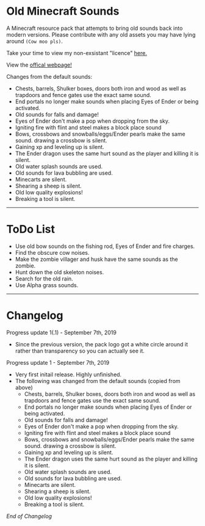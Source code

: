 # Old Minecraft Sounds
A Minecraft resource pack that attempts to bring old sounds back into modern versions.
Please contribute with any old assets you may have lying around `(Cow moo pls)`.

Take your time to view my non-exsistant "licence" [here.](LICENCE.MD)

View the [offical webpage!](https://thethunderguys.github.io/OldMinecraftSounds/index.html)

Changes from the default sounds:
- Chests, barrels, Shulker boxes, doors both iron and wood as well as trapdoors and fence gates use the exact same sound.
- End portals no longer make sounds when placing Eyes of Ender or being activated.
- Old sounds for falls and damage!
- Eyes of Ender don't make a pop when dropping from the sky.
- Igniting fire with flint and steel makes a block place sound
- Bows, crossbows and snowballs/eggs/Ender pearls make the same sound. drawing a crossbow is silent.
- Gaining xp and leveling up is silent.
- The Ender dragon uses the same hurt sound as the player and killing it is silent.
- Old water splash sounds are used.
- Old sounds for lava bubbling are used.
- Minecarts are silent.
- Shearing a sheep is silent.
- Old low quality explosions!
- Breaking a tool is silent.

***********
# ToDo List

- Use old bow sounds on the fishing rod, Eyes of Ender and fire charges.
- Find the obscure cow noises.
- Make the zombie villager and husk have the same sounds as the zombie.
- Hunt down the old skeleton noises.
- Search for the old rain.
- Use Alpha grass sounds.
************************************************************************
# Changelog

Progress update 1(.1) - September 7th, 2019
- Since the previous version, the pack logo got a white circle around it rather than transparency so you can actually see it.

Progress update 1 - September 7th, 2019

- Very first initail release. Highly unfinished.
- The following was changed from the default sounds (copied from above)
  - Chests, barrels, Shulker boxes, doors both iron and wood as well as trapdoors and fence gates use the exact same sound.
  - End portals no longer make sounds when placing Eyes of Ender or being activated.
  - Old sounds for falls and damage!
  - Eyes of Ender don't make a pop when dropping from the sky.
  - Igniting fire with flint and steel makes a block place sound
  - Bows, crossbows and snowballs/eggs/Ender pearls make the same sound. drawing a crossbow is silent.
  - Gaining xp and leveling up is silent.
  - The Ender dragon uses the same hurt sound as the player and killing it is silent.
  - Old water splash sounds are used.
  - Old sounds for lava bubbling are used.
  - Minecarts are silent.
  - Shearing a sheep is silent.
  - Old low quality explosions!
  - Breaking a tool is silent.

*End of Changelog*
